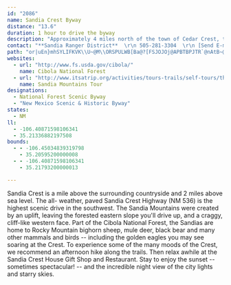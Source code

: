 ```yaml
---
id: "2086"
name: Sandia Crest Byway
distance: "13.6"
duration: 1 hour to drive the byway
description: "Approximately 4 miles north of the town of Cedar Crest, the Sandia Crest Scenic Byway branches westward toward the Sandia Crest.  The area offers scenic views of Albuquerque, the Rio Grande River, and Mount Taylor."
contact: "**Sandia Ranger District**  \r\n 505-281-3304  \r\n [Send E-mail](mailto:gfroehlich@fs.fed.us )  \r\n\r\n"
path: "or|uEn}mhSYLIFKVK\\U~@M\\ORSPULWB[Ba@?[FSJOJOj@APBTBPJTR`@nAtB~@dBDT@P?VERMPOLUFa@@g@D_@B]BUDQJOPO\\Uv@_@rAGZAV@PFb@Jn@Jb@Dh@B^@TOjBId@C\\Af@Cb@C\\GVS\\KNWP[J_@H_@D]HUNSRKXG^Ad@Aj@Ef@IXKXONUL]FI@w@HYVS`AN`Af@~@f@bAHFd@N\\DX?R?RCTKJGTQTQd@]d@a@LEP?NDLHJNFN@RAPCRIVUX]\\iAnAAl@Et@CRITMR_@`@IPELAP?RFjB@TDVLVPVRNVJXBd@C~@O\\?V@RA@Z?REPS`@KLOPKRSf@n@Td@LXDf@Dh@?l@E`@G^G\\Kf@S|ByAPCN?JDLLHNFZANANGNY^g@l@o@t@g@l@iBpB[`@IRA\\BNDNFLJHLDP@N?NGNOLMVUj@c@bA_@n@St@Ir@EV?hA?l@Ax@Ib@Eh@KjAYb@IXKVKRGTINAL?LBLHJJFNDN@N?NENEJKHMFg@Ji@FQFQFQJ[XKNS`@Sb@Uj@Ud@QVWPYNq@ZSNKNGTAVDb@HPXP`@AtAe@b@Q^KxAk@b@IRCVAf@Bh@P~@V^Hd@Dd@CXITOZQVQRIRCVDPNLXDTCTERST]T}At@cAf@c@Rw@b@a@ZUROVoDjHw@xAI^A^DTLPRPXBXGXO`@Q^Sr@W~@a@\\Mh@Qh@O`@?^CZ?\\?v@F^Hb@Dd@F\\AVCf@Kb@I^AP@LJJXHZ?XKZSNi@Xw@Xw@Rk@No@Ra@PYPSXQXIVGXKXMXOXUTUPa@Ty@b@]PW\\MXI^Gd@OrBKn@Mf@Sd@U\\[\\e@b@e@\\e@b@c@p@]j@]r@Yj@w@vAaAjBWb@Mb@A^J^TTXDZG`As@ZY\\SZSv@_@l@OxAS|@KfAEh@Eb@Gb@Md@S^S\\[VWZWV]RMVAV@PLPTBR?VSr@i@nAm@~A[r@Yf@[b@YT]Vu@Vm@\\m@f@Y`@Yb@O\\W`ACVCVIlBGx@Ot@Sh@c@z@Yl@Kl@AR?t@?`@@^Ed@KXKXMN]Zc@Xe@Vo@f@g@b@c@Ze@d@w@t@g@l@g@l@YVOX_@j@{@jA}@dAs@t@kA`AcC|A[Nw@\\iAb@_AVo@N_APq@Jc@B]HYNMXAXDZLVNLJB"
websites:
  - url: "http://www.fs.usda.gov/cibola/"
    name: Cibola National Forest
  - url: "http://www.itsatrip.org/activities/tours-trails/self-tours/themed-tours.aspx#sandia"
    name: Sandia Mountains Tour
designations:
  - National Forest Scenic Byway
  - "New Mexico Scenic & Historic Byway"
states:
  - NM
ll:
  - -106.40871598106341
  - 35.21336882197508
bounds:
  - - -106.45034839319798
    - 35.20595200000008
  - - -106.40871598106341
    - 35.21793200000013

---
```


Sandia Crest is a mile above the surrounding countryside and 2 miles above sea level. The all- weather, paved Sandia Crest Highway (NM 536) is the highest scenic drive in the southwest. The Sandia
Mountains were created by an uplift, leaving the forested eastern slope you'll drive up, and a craggy, cliff-like western face. Part of the Cibola National Forest, the Sandias are home to Rocky Mountain bighorn sheep, mule deer, black bear and many other
mammals and birds -- including the golden eagles you may see
soaring at the Crest. To experience some of the many moods of the
Crest, we recommend an afternoon hike along the trails. Then relax
awhile at the Sandia Crest House Gift Shop and Restaurant. Stay to
enjoy the sunset -- sometimes spectacular! -- and the
incredible night view of the city lights and starry skies.
